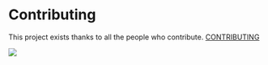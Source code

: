 # Contributing
This project exists thanks to all the people who contribute. [CONTRIBUTING](https://github.com/milwad-dev/laravel-validate/graphs/contributors)

<a href="https://github.com/milwad-dev/laravel-validate/graphs/contributors"><img src="https://opencollective.com/laravel-validate/contributors.svg?width=890&button=false" /></a>
